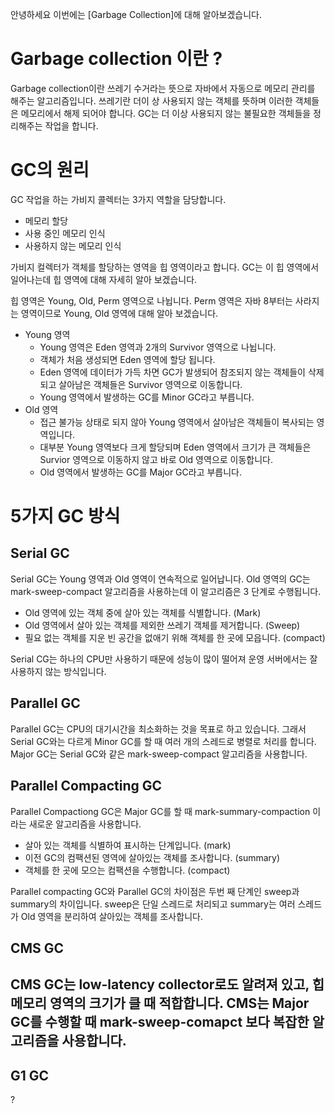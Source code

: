 안녕하세요 이번에는 [Garbage Collection]에 대해 알아보겠습니다.

# Garbage collection 이란 ?
Garbage collection이란 쓰레기 수거라는 뜻으로 자바에서 자동으로 메모리 관리를 해주는 알고리즘입니다. 쓰레기란 더이 상 사용되지 않는 객체를 뜻하며 이러한 객체들은 메모리에서 해제 되어야 합니다. GC는 더 이상 사용되지 않는 불필요한 객체들을 정리해주는 작업을 합니다.

# GC의 원리

GC 작업을 하는 가비지 콜렉터는 3가지 역할을 담당합니다.
- 메모리 할당
- 사용 중인 메모리 인식
- 사용하지 않는 메모리 인식

가비지 컬렉터가 객체를 할당하는 영역을 힙 영역이라고 합니다. GC는 이 힙 영역에서 일어나는데 힙 영역에 대해 자세히 알아 보겠습니다.

힙 영역은 Young, Old, Perm 영역으로 나뉩니다. Perm 영역은 자바 8부터는 사라지는 영역이므로 Young, Old 영역에 대해 알아 보겠습니다. 

- Young 영역
  - Young 영역은 Eden 영역과 2개의 Survivor 영역으로 나뉩니다.
  - 객체가 처음 생성되면 Eden 영역에 할당 됩니다.
  - Eden 영역에 데이터가 가득 차면 GC가 발생되어 참조되지 않는 객체들이 삭제되고 살아남은 객체들은 Survivor 영역으로 이동합니다.
  - Young 영역에서 발생하는 GC를 Minor GC라고 부릅니다. 
- Old 영역
  - 접근 불가능 상태로 되지 않아 Young 영역에서 살아남은 객체들이 복사되는 영역입니다.
  - 대부분 Young 영역보다 크게 할당되며 Eden 영역에서 크기가 큰 객체들은 Survior 영역으로 이동하지 않고 바로 Old 영역으로 이동합니다.
  - Old 영역에서 발생하는 GC를 Major GC라고 부릅니다.


# 5가지 GC 방식
## Serial GC
Serial GC는 Young 영역과 Old 영역이 연속적으로 일어납니다. Old 영역의 GC는 mark-sweep-compact 알고리즘을 사용하는데 이 알고리즘은 3 단계로 수행됩니다.
- Old 영역에 있는 객체 중에 살아 있는 객체를 식별합니다. (Mark)
- Old 영역에서 살아 있는 객체를 제외한 쓰레기 객체를 제거합니다. (Sweep)
- 필요 없는 객체를 지운 빈 공간을 없애기 위해 객체를 한 곳에 모읍니다. (compact)

Serial CG는 하나의 CPU만 사용하기 때문에 성능이 많이 떨어져 운영 서버에서는 잘 사용하지 않는 방식입니다.

## Parallel GC
Parallel GC는 CPU의 대기시간을 최소화하는 것을 목표로 하고 있습니다. 그래서 Serial GC와는 다르게 Minor GC를 할 때 여러 개의 스레드로 병렬로 처리를 합니다. Major GC는 Serial GC와 같은 mark-sweep-compact 알고리즘을 사용합니다.

## Parallel Compacting GC
Parallel Compactiong GC은 Major GC를 할 때 mark-summary-compaction 이라는 새로운 알고리즘을 사용합니다.
- 살아 있는 객체를 식별하여 표시하는 단계입니다. (mark)
- 이전 GC의 컴팩션된 영역에 살아있는 객체를 조사합니다. (summary)
- 객체를 한 곳에 모으는 컴팩션을 수행합니다. (compact)

Parallel compacting GC와 Parallel GC의 차이점은 두번 째 단계인 sweep과 summary의 차이입니다. sweep은 단일 스레드로 처리되고 summary는 여러 스레드가 Old 영역을 분리하여 살아있는 객체를 조사합니다.

## CMS GC
CMS GC는 low-latency collector로도 알려져 있고, 힙 메모리 영역의 크기가 클 때 적합합니다. CMS는 Major GC를 수행할 때 mark-sweep-comapct 보다 복잡한 알고리즘을 사용합니다.
- 


## G1 GC

?